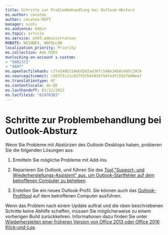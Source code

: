```yaml
---
title: Schritte zur Problembehandlung bei Outlook-Absturz
ms.author: cmcatee
author: cmcatee-MSFT
manager: scotv
ms.audience: Admin
ms.topic: article
ms.service: o365-administration
ROBOTS: NOINDEX, NOFOLLOW
localization_priority: Priority
ms.collection: Adm_O365
munlocking-an-account s.custom:
- "9002371"
- "4607"
ms.openlocfilehash: c77e540b114ebd5d2ad36fc548e34b6c495c2924
ms.sourcegitcommit: c26373c21c837937b41026f56fedfc51b7b80ea7
ms.translationtype: HT
ms.contentlocale: de-DE
ms.lasthandoff: 01/12/2022
ms.locfileid: "61970383"
---
```

# <a name="outlook-crash-troubleshooting-steps"></a>Schritte zur Problembehandlung bei Outlook-Absturz

Wenn Sie Probleme mit Abstürzen des Outlook-Desktops haben, probieren Sie die folgenden Lösungen aus:

1. Ermitteln Sie mögliche Probleme mit Add-Ins.

2. Reparieren Sie Outlook, und führen Sie das [Tool "Support- und Wiederherstellungs-Assistent" aus, um Outlook-Startfehler auf dem betroffenen Computer zu beheben](https://aka.ms/SaRA-OutlookWontStart).

3. Erstellen Sie ein neues Outlook-Profil. Sie können auch das [Outlook-Profiltool](https://aka.ms/SaRA-OutlookSetupProfile) auf dem betroffenen Computer ausführen.

Wenn das Problem nach einem Update auftrat und die oben beschriebenen Schritte keine Abhilfe schaffen, müssen Sie möglicherweise zu einem vorherigen Build zurückkehren. Informationen dazu finden Sie unter [Wiederherstellen einer früheren Version von Office 2013 oder Office 2016 Klick-und-Los](https://support.microsoft.com/help/2770432).

